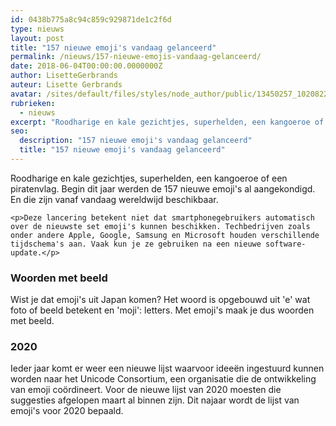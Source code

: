 ```yaml
---
id: 0438b775a8c94c859c929871de1c2f6d
type: nieuws
layout: post
title: "157 nieuwe emoji's vandaag gelanceerd"
permalink: /nieuws/157-nieuwe-emojis-vandaag-gelanceerd/
date: 2018-06-04T00:00:00.0000000Z
author: LisetteGerbrands
auteur: Lisette Gerbrands
avatar: /sites/default/files/styles/node_author/public/13450257_10208224020345949_4749455365629855480_n.jpg?itok=bu9Jk8Bo
rubrieken:
  - nieuws
excerpt: "Roodharige en kale gezichtjes, superhelden, een kangoeroe of een piratenvlag. Begin dit jaar werden de 157 nieuwe emoji's al aangekondigd. En die zijn vanaf vandaag wereldwijd beschikbaar.  "
seo:
  description: "157 nieuwe emoji's vandaag gelanceerd"
  title: "157 nieuwe emoji's vandaag gelanceerd"
---
```

Roodharige en kale gezichtjes, superhelden, een kangoeroe of een piratenvlag. Begin dit jaar werden de 157 nieuwe emoji's al aangekondigd. En die zijn vanaf vandaag wereldwijd beschikbaar.  

    <p>Deze lancering betekent niet dat smartphonegebruikers automatisch over de nieuwste set emoji's kunnen beschikken. Techbedrijven zoals onder andere Apple, Google, Samsung en Microsoft houden verschillende tijdschema's aan. Vaak kun je ze gebruiken na een nieuwe software-update.</p>
<h3>Woorden met beeld</h3>
<p>Wist je dat emoji's uit Japan komen? Het woord is opgebouwd uit 'e' wat foto of beeld betekent en 'moji': letters. Met emoji's maak je dus woorden met beeld.</p>
<h3>2020</h3>
<p>Ieder jaar komt er weer een nieuwe lijst waarvoor ideeën ingestuurd kunnen worden naar het Unicode Consortium, een organisatie die de ontwikkeling van emoji coördineert. Voor de nieuwe lijst van 2020 moesten die suggesties afgelopen maart al binnen zijn. Dit najaar wordt de lijst van emoji's voor 2020 bepaald.</p>  
